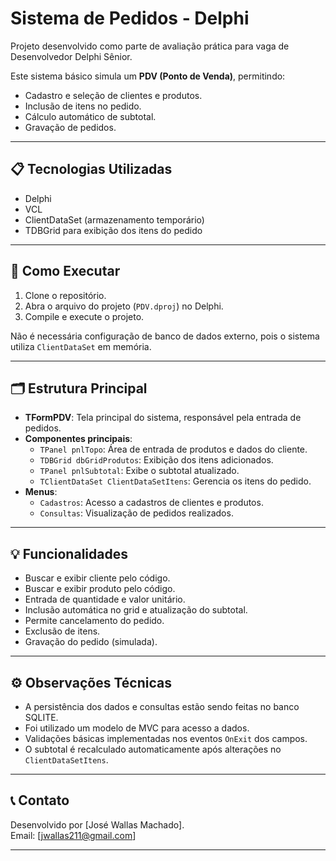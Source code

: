 # Sistema de Pedidos - Delphi

Projeto desenvolvido como parte de avaliação prática para vaga de Desenvolvedor Delphi Sênior.

Este sistema básico simula um **PDV (Ponto de Venda)**, permitindo:
- Cadastro e seleção de clientes e produtos.
- Inclusão de itens no pedido.
- Cálculo automático de subtotal.
- Gravação de pedidos.

---

## 📋 Tecnologias Utilizadas

- Delphi 
- VCL
- ClientDataSet (armazenamento temporário)
- TDBGrid para exibição dos itens do pedido

---

## 🚀 Como Executar

1. Clone o repositório.
2. Abra o arquivo do projeto (`PDV.dproj`) no Delphi.
3. Compile e execute o projeto.

Não é necessária configuração de banco de dados externo, pois o sistema utiliza `ClientDataSet` em memória.

---

## 🗂️ Estrutura Principal

- **TFormPDV**: Tela principal do sistema, responsável pela entrada de pedidos.
- **Componentes principais**:
  - `TPanel pnlTopo`: Área de entrada de produtos e dados do cliente.
  - `TDBGrid dbGridProdutos`: Exibição dos itens adicionados.
  - `TPanel pnlSubtotal`: Exibe o subtotal atualizado.
  - `TClientDataSet ClientDataSetItens`: Gerencia os itens do pedido.
- **Menus**:
  - `Cadastros`: Acesso a cadastros de clientes e produtos.
  - `Consultas`: Visualização de pedidos realizados.

---

## 💡 Funcionalidades

- Buscar e exibir cliente pelo código.
- Buscar e exibir produto pelo código.
- Entrada de quantidade e valor unitário.
- Inclusão automática no grid e atualização do subtotal.
- Permite cancelamento do pedido.
- Exclusão de itens.
- Gravação do pedido (simulada).

---

## ⚙️ Observações Técnicas

- A persistência dos dados e consultas estão sendo feitas no banco SQLITE.
- Foi utilizado um modelo de MVC para acesso a dados.
- Validações básicas implementadas nos eventos `OnExit` dos campos.
- O subtotal é recalculado automaticamente após alterações no `ClientDataSetItens`.

---

## 📞 Contato

Desenvolvido por [José Wallas Machado].  
Email: [jwallas211@gmail.com]

---


